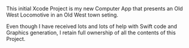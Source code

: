 This initial Xcode Project is my new Computer App that presents an Old West Locomotive in an Old West town seting.

Even though I have received lots and lots of help with Swift code and Graphics generation, I retain full ownership of all the contents of this Project.
